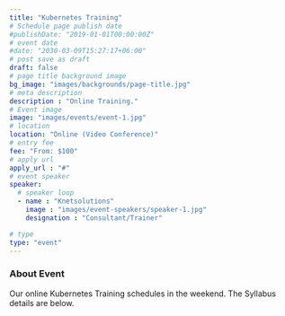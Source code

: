 ```yaml
---
title: "Kubernetes Training"
# Schedule page publish date
#publishDate: "2019-01-01T00:00:00Z"
# event date
#date: "2030-03-09T15:27:17+06:00"
# post save as draft
draft: false
# page title background image
bg_image: "images/backgrounds/page-title.jpg"
# meta description
description : "Online Training."
# Event image
image: "images/events/event-1.jpg"
# location
location: "Online (Video Conference)"
# entry fee
fee: "From: $100"
# apply url
apply_url : "#"
# event speaker
speaker:
  # speaker loop
  - name : "Knetsolutions"
    image : "images/event-speakers/speaker-1.jpg"
    designation : "Consultant/Trainer"

# type
type: "event"
---
```


### About Event

Our online Kubernetes Training schedules in the weekend.
The Syllabus details are below.